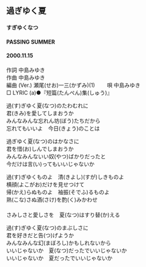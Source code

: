 ## 過ぎゆく夏
#### すぎゆくなつ
#### PASSING SUMMER
#### 2000.11.15


作詞     中島みゆき　　　　　   
作曲      中島みゆき  　　　   
編曲 (Ver.) 瀬尾(せお)一三(かずみ)(1)　　
唄     中島みゆき    
□ LYRIC (a)●『短篇(たんぺん)集(しゅう)』  
   
   
過(す)ぎゆく夏(なつ)のたわむれに   
君(きみ)を愛してしまおうか   
みんなみんな忘れん坊(ぼう)たちだから   
忘れてもいいよ　今日(きょう)のことは   
   
過ぎゆく夏(なつ)のはかなさに   
君を惜(お)しんでしまおうか   
みんなみんないい奴(やつ)ばかりだったと   
今だけは言(い)ってもいいじゃないか   
   
過(す)ぎゆくものよ　清(きよし)(すが)しきものよ   
横顔(よこがお)だけを見せつけて   
帰(かえ)らぬものよ　袖振(そでふ)るものよ   
熟(こな)さぬ酒(さけ)を酌(く)みかわせ   
　   
さみしさと愛しさを　夏(なつ)はすり替(か)える   
   
過(す)ぎゆく夏(なつ)のまぶしさに   
君を好きだと告(つ)げようか   
みんなみんな幻(まぼろし)かもしれないから   
いいじゃないか　夏(なつ)だったでいいじゃないか   
いいじゃないか　夏だったでいいじゃないか   